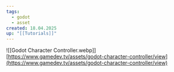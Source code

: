 ```yaml
---
tags:
  - godot
  - asset
created: 18.04.2025
up: "[[Tutorials]]"
---
```

![[Godot Character Controller.webp]]
[https://www.gamedev.tv/assets/godot-character-controller/view](https://www.gamedev.tv/assets/godot-character-controller/view)